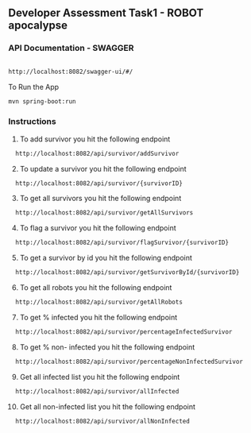 ## Developer Assessment Task1 - ROBOT apocalypse

### API Documentation - SWAGGER
  ```sh
  
http://localhost:8082/swagger-ui/#/
   ```
To Run the App
  ```sh
  mvn spring-boot:run
 
   ```


### Instructions


1. To add  survivor you hit the following endpoint

  ```sh
    http://localhost:8082/api/survivor/addSurvivor
   ```

2. To update a survivor you hit the following endpoint

  ```sh
    http://localhost:8082/api/survivor/{survivorID}
   ```

3. To get all survivors you hit the following endpoint

  ```sh
    http://localhost:8082/api/survivor/getAllSurvivors
   ```

4. To flag a survivor you hit the following endpoint

  ```sh
    http://localhost:8082/api/survivor/flagSurvivor/{survivorID}
   ```

5. To get a survivor by id you hit the following endpoint

  ```sh
    http://localhost:8082/api/survivor/getSurvivorById/{survivorID}
   ```

6. To get all robots you hit the following endpoint

  ```sh
    http://localhost:8082/api/survivor/getAllRobots
   ```

7. To get % infected you hit the following endpoint

  ```sh
    http://localhost:8082/api/survivor/percentageInfectedSurvivor
   ```

8. To get % non- infected you hit the following endpoint

  ```sh
    http://localhost:8082/api/survivor/percentageNonInfectedSurvivor
   ```

9. Get all infected list you hit the following endpoint

  ```sh
    http://localhost:8082/api/survivor/allInfected
   ```

10. Get all non-infected list you hit the following endpoint

  ```sh
    http://localhost:8082/api/survivor/allNonInfected
   ```
   
   
